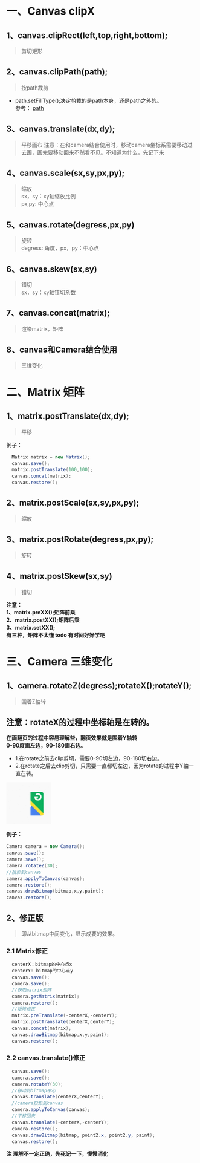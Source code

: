 # 一、Canvas clipX
## 1、canvas.clipRect(left,top,right,bottom);
> 剪切矩形
## 2、canvas.clipPath(path);
> 按path裁剪
- path.setFillType();决定剪裁的是path本身，还是path之外的。   
参考： [path](https://github.com/IRVING18/notes/blob/master/android/%E8%87%AA%E5%AE%9A%E4%B9%89View/1%E3%80%81Canvas%20Path.md)
## 3、canvas.translate(dx,dy);
> 平移画布
> 注意：在和camera结合使用时，移动camera坐标系需要移动过去画，画完要移动回来不然看不见。不知道为什么，先记下来
## 4、canvas.scale(sx,sy,px,py);
> 缩放   
> sx，sy：xy轴缩放比例   
> px,py: 中心点
## 5、canvas.rotate(degress,px,py)
> 旋转  
> degress: 角度，px，py：中心点
## 6、canvas.skew(sx,sy)
> 错切  
> sx，sy：xy轴错切系数
## 7、canvas.concat(matrix);
> 渲染matrix，矩阵
## 8、canvas和Camera结合使用
> 三维变化  
# 二、Matrix 矩阵
## 1、matrix.postTranslate(dx,dy);
> 平移

例子：
```java
  Matrix matrix = new Matrix();
  canvas.save();
  matrix.postTranslate(100,100);
  canvas.concat(matrix);
  canvas.restore();
```
## 2、matrix.postScale(sx,sy,px,py);
> 缩放
## 3、matrix.postRotate(degress,px,py);
> 旋转  
## 4、matrix.postSkew(sx,sy)
> 错切   

**注意：  
1、matrix.preXX();矩阵前乘   
2、matrix.postXX();矩阵后乘   
3、matrix.setXX();   
有三种，矩阵不太懂 todo 有时间好好学吧**
# 三、Camera 三维变化
## 1、camera.rotateZ(degress);rotateX();rotateY();
> 围着Z轴转
## 注意：rotateX的过程中坐标轴是在转的。
**在画翻页的过程中容易理解些，翻页效果就是围着Y轴转**    
**0-90度画左边，90-180画右边。**
- 1.在rotate之前去clip剪切，需要0-90切左边，90-180切右边。
- 2.在rotate之后去clip剪切，只需要一直都切左边，因为rotate的过程中Y轴一直在转。

![linear](https://github.com/IRVING18/notes/blob/master/android/file/flip.gif)

**例子：**     
```java
Camera camera = new Camera();
canvas.save();
camera.save();
camera.rotateZ(30);
//投影到canvas
camera.applyToCanvas(canvas);
camera.restore();
canvas.drawBitmap(bitmap,x,y,paint);
canvas.restore();
```
## 2、修正版
> 即从bitmap中间变化，显示成要的效果。

### 2.1 Matrix修正
```java
  centerX：bitmap的中心点x
  centerY: bitmap的中心点y
  canvas.save();
  camera.save();
  //获取matrix矩阵
  camera.getMatrix(matrix);
  camera.restore();
  //矩阵修正
  matrix.preTranslate(-centerX,-centerY);
  matrix.postTranslate(centerX,centerY);
  canvas.concat(matrix);
  canvas.drawBitmap(bitmap,x,y,paint);
  canvas.restore();
```
### 2.2 canvas.translate()修正
```java
  canvas.save();
  camera.save();
  camera.rotateY(30);
  //移动到bitmap中心
  canvas.translate(centerX,centerY);
  //camera投影到canvas
  camera.applyToCanvas(canvas);
  //平移回来
  canvas.translate(-centerX,-centerY);
  camera.restore();
  canvas.drawBitmap(bitmap, point2.x, point2.y, paint);
  canvas.restore();
```
**注
  理解不一定正确，先死记一下，慢慢消化**
